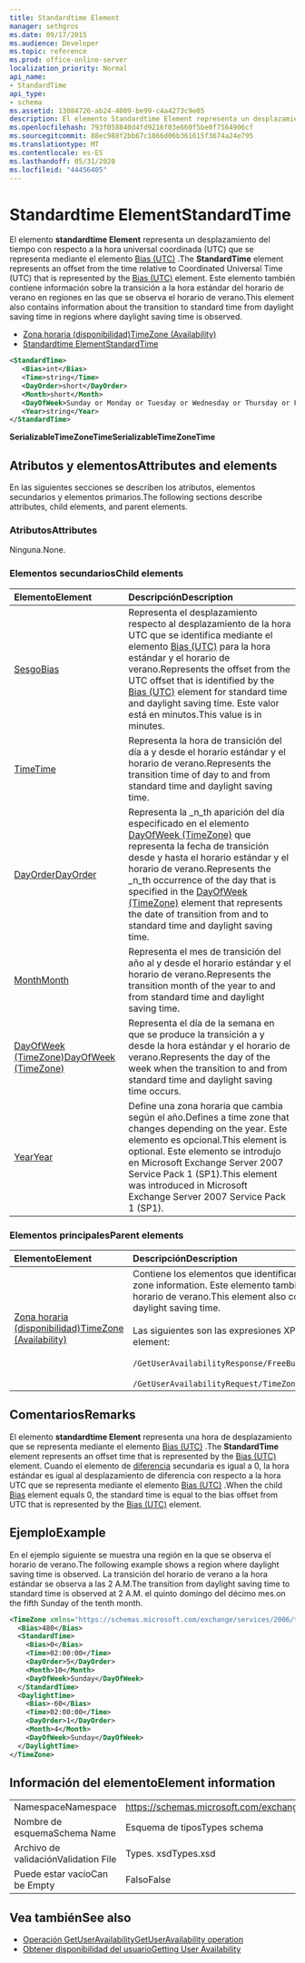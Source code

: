 ```yaml
---
title: Standardtime Element
manager: sethgros
ms.date: 09/17/2015
ms.audience: Developer
ms.topic: reference
ms.prod: office-online-server
localization_priority: Normal
api_name:
- StandardTime
api_type:
- schema
ms.assetid: 13084726-ab24-4009-be99-c4a4273c9e05
description: El elemento Standardtime Element representa un desplazamiento del tiempo con respecto a la hora universal coordinada (UTC) que se representa mediante el elemento Bias (UTC). Este elemento también contiene información sobre la transición a la hora estándar del horario de verano en regiones en las que se observa el horario de verano.
ms.openlocfilehash: 793f058840d4fd9216f03e660f5be0f7564906cf
ms.sourcegitcommit: 88ec988f2bb67c1866d06b361615f3674a24e795
ms.translationtype: MT
ms.contentlocale: es-ES
ms.lasthandoff: 05/31/2020
ms.locfileid: "44456405"
---
```

# <a name="standardtime"></a><span data-ttu-id="e8a6e-104">Standardtime Element</span><span class="sxs-lookup"><span data-stu-id="e8a6e-104">StandardTime</span></span>

<span data-ttu-id="e8a6e-105">El elemento **standardtime Element** representa un desplazamiento del tiempo con respecto a la hora universal coordinada (UTC) que se representa mediante el elemento [Bias (UTC)](bias-utc.md) .</span><span class="sxs-lookup"><span data-stu-id="e8a6e-105">The **StandardTime** element represents an offset from the time relative to Coordinated Universal Time (UTC) that is represented by the [Bias (UTC)](bias-utc.md) element.</span></span> <span data-ttu-id="e8a6e-106">Este elemento también contiene información sobre la transición a la hora estándar del horario de verano en regiones en las que se observa el horario de verano.</span><span class="sxs-lookup"><span data-stu-id="e8a6e-106">This element also contains information about the transition to standard time from daylight saving time in regions where daylight saving time is observed.</span></span> 
  
- [<span data-ttu-id="e8a6e-107">Zona horaria (disponibilidad)</span><span class="sxs-lookup"><span data-stu-id="e8a6e-107">TimeZone (Availability)</span></span>](timezone-availability.md)
- [<span data-ttu-id="e8a6e-108">Standardtime Element</span><span class="sxs-lookup"><span data-stu-id="e8a6e-108">StandardTime</span></span>](standardtime.md)
  
```xml
<StandardTime>
   <Bias>int</Bias>
   <Time>string</Time>
   <DayOrder>short</DayOrder>
   <Month>short</Month>
   <DayOfWeek>Sunday or Monday or Tuesday or Wednesday or Thursday or Friday or Saturday</DayOfWeek>
   <Year>string</Year>
</StandardTime>
```

 <span data-ttu-id="e8a6e-109">**SerializableTimeZoneTime**</span><span class="sxs-lookup"><span data-stu-id="e8a6e-109">**SerializableTimeZoneTime**</span></span>
## <a name="attributes-and-elements"></a><span data-ttu-id="e8a6e-110">Atributos y elementos</span><span class="sxs-lookup"><span data-stu-id="e8a6e-110">Attributes and elements</span></span>

<span data-ttu-id="e8a6e-111">En las siguientes secciones se describen los atributos, elementos secundarios y elementos primarios.</span><span class="sxs-lookup"><span data-stu-id="e8a6e-111">The following sections describe attributes, child elements, and parent elements.</span></span>
  
### <a name="attributes"></a><span data-ttu-id="e8a6e-112">Atributos</span><span class="sxs-lookup"><span data-stu-id="e8a6e-112">Attributes</span></span>

<span data-ttu-id="e8a6e-113">Ninguna.</span><span class="sxs-lookup"><span data-stu-id="e8a6e-113">None.</span></span>
  
### <a name="child-elements"></a><span data-ttu-id="e8a6e-114">Elementos secundarios</span><span class="sxs-lookup"><span data-stu-id="e8a6e-114">Child elements</span></span>

|<span data-ttu-id="e8a6e-115">**Elemento**</span><span class="sxs-lookup"><span data-stu-id="e8a6e-115">**Element**</span></span>|<span data-ttu-id="e8a6e-116">**Descripción**</span><span class="sxs-lookup"><span data-stu-id="e8a6e-116">**Description**</span></span>|
|:-----|:-----|
|[<span data-ttu-id="e8a6e-117">Sesgo</span><span class="sxs-lookup"><span data-stu-id="e8a6e-117">Bias</span></span>](bias.md) <br/> |<span data-ttu-id="e8a6e-118">Representa el desplazamiento respecto al desplazamiento de la hora UTC que se identifica mediante el elemento [Bias (UTC)](bias-utc.md) para la hora estándar y el horario de verano.</span><span class="sxs-lookup"><span data-stu-id="e8a6e-118">Represents the offset from the UTC offset that is identified by the [Bias (UTC)](bias-utc.md) element for standard time and daylight saving time.</span></span> <span data-ttu-id="e8a6e-119">Este valor está en minutos.</span><span class="sxs-lookup"><span data-stu-id="e8a6e-119">This value is in minutes.</span></span>  <br/> |
|[<span data-ttu-id="e8a6e-120">Time</span><span class="sxs-lookup"><span data-stu-id="e8a6e-120">Time</span></span>](time.md) <br/> |<span data-ttu-id="e8a6e-121">Representa la hora de transición del día a y desde el horario estándar y el horario de verano.</span><span class="sxs-lookup"><span data-stu-id="e8a6e-121">Represents the transition time of day to and from standard time and daylight saving time.</span></span>  <br/> |
|[<span data-ttu-id="e8a6e-122">DayOrder</span><span class="sxs-lookup"><span data-stu-id="e8a6e-122">DayOrder</span></span>](dayorder.md) <br/> |<span data-ttu-id="e8a6e-123">Representa la _n_th aparición del día especificado en el elemento [DayOfWeek (TimeZone)](dayofweek-timezone.md) que representa la fecha de transición desde y hasta el horario estándar y el horario de verano.</span><span class="sxs-lookup"><span data-stu-id="e8a6e-123">Represents the  _n_th occurrence of the day that is specified in the [DayOfWeek (TimeZone)](dayofweek-timezone.md) element that represents the date of transition from and to standard time and daylight saving time.</span></span>  <br/> |
|[<span data-ttu-id="e8a6e-124">Month</span><span class="sxs-lookup"><span data-stu-id="e8a6e-124">Month</span></span>](month.md) <br/> |<span data-ttu-id="e8a6e-125">Representa el mes de transición del año al y desde el horario estándar y el horario de verano.</span><span class="sxs-lookup"><span data-stu-id="e8a6e-125">Represents the transition month of the year to and from standard time and daylight saving time.</span></span>  <br/> |
|[<span data-ttu-id="e8a6e-126">DayOfWeek (TimeZone)</span><span class="sxs-lookup"><span data-stu-id="e8a6e-126">DayOfWeek (TimeZone)</span></span>](dayofweek-timezone.md) <br/> |<span data-ttu-id="e8a6e-127">Representa el día de la semana en que se produce la transición a y desde la hora estándar y el horario de verano.</span><span class="sxs-lookup"><span data-stu-id="e8a6e-127">Represents the day of the week when the transition to and from standard time and daylight saving time occurs.</span></span>  <br/> |
|[<span data-ttu-id="e8a6e-128">Year</span><span class="sxs-lookup"><span data-stu-id="e8a6e-128">Year</span></span>](year.md) <br/> |<span data-ttu-id="e8a6e-129">Define una zona horaria que cambia según el año.</span><span class="sxs-lookup"><span data-stu-id="e8a6e-129">Defines a time zone that changes depending on the year.</span></span> <span data-ttu-id="e8a6e-130">Este elemento es opcional.</span><span class="sxs-lookup"><span data-stu-id="e8a6e-130">This element is optional.</span></span> <span data-ttu-id="e8a6e-131">Este elemento se introdujo en Microsoft Exchange Server 2007 Service Pack 1 (SP1).</span><span class="sxs-lookup"><span data-stu-id="e8a6e-131">This element was introduced in Microsoft Exchange Server 2007 Service Pack 1 (SP1).</span></span>  <br/> |
   
### <a name="parent-elements"></a><span data-ttu-id="e8a6e-132">Elementos principales</span><span class="sxs-lookup"><span data-stu-id="e8a6e-132">Parent elements</span></span>

|<span data-ttu-id="e8a6e-133">**Elemento**</span><span class="sxs-lookup"><span data-stu-id="e8a6e-133">**Element**</span></span>|<span data-ttu-id="e8a6e-134">**Descripción**</span><span class="sxs-lookup"><span data-stu-id="e8a6e-134">**Description**</span></span>|
|:-----|:-----|
|[<span data-ttu-id="e8a6e-135">Zona horaria (disponibilidad)</span><span class="sxs-lookup"><span data-stu-id="e8a6e-135">TimeZone (Availability)</span></span>](timezone-availability.md) <br/> | <span data-ttu-id="e8a6e-136">Contiene los elementos que identifican la información de la zona horaria.</span><span class="sxs-lookup"><span data-stu-id="e8a6e-136">Contains elements that identify time zone information.</span></span> <span data-ttu-id="e8a6e-137">Este elemento también contiene información sobre la transición entre el horario estándar y el horario de verano.</span><span class="sxs-lookup"><span data-stu-id="e8a6e-137">This element also contains information about the transition between standard time and daylight saving time.</span></span> <br/><br/><span data-ttu-id="e8a6e-138">Las siguientes son las expresiones XPath de este elemento:</span><span class="sxs-lookup"><span data-stu-id="e8a6e-138">The following are the XPath expressions to this element:</span></span> <br/> <br/>  `/GetUserAvailabilityResponse/FreeBusyResponseArray/FreeBusyResponse/FreeBusyView/WorkingHours/TimeZone` <br/> <br/> `/GetUserAvailabilityRequest/TimeZone` <br/> |
   
## <a name="remarks"></a><span data-ttu-id="e8a6e-139">Comentarios</span><span class="sxs-lookup"><span data-stu-id="e8a6e-139">Remarks</span></span>

<span data-ttu-id="e8a6e-140">El elemento **standardtime Element** representa una hora de desplazamiento que se representa mediante el elemento [Bias (UTC)](bias-utc.md) .</span><span class="sxs-lookup"><span data-stu-id="e8a6e-140">The **StandardTime** element represents an offset time that is represented by the [Bias (UTC)](bias-utc.md) element.</span></span> <span data-ttu-id="e8a6e-141">Cuando el elemento de [diferencia](bias.md) secundaria es igual a 0, la hora estándar es igual al desplazamiento de diferencia con respecto a la hora UTC que se representa mediante el elemento [Bias (UTC)](bias-utc.md) .</span><span class="sxs-lookup"><span data-stu-id="e8a6e-141">When the child [Bias](bias.md) element equals 0, the standard time is equal to the bias offset from UTC that is represented by the [Bias (UTC)](bias-utc.md) element.</span></span> 
  
## <a name="example"></a><span data-ttu-id="e8a6e-142">Ejemplo</span><span class="sxs-lookup"><span data-stu-id="e8a6e-142">Example</span></span>

<span data-ttu-id="e8a6e-143">En el ejemplo siguiente se muestra una región en la que se observa el horario de verano.</span><span class="sxs-lookup"><span data-stu-id="e8a6e-143">The following example shows a region where daylight saving time is observed.</span></span> <span data-ttu-id="e8a6e-144">La transición del horario de verano a la hora estándar se observa a las 2 A.M.</span><span class="sxs-lookup"><span data-stu-id="e8a6e-144">The transition from daylight saving time to standard time is observed at 2 A.M.</span></span> <span data-ttu-id="e8a6e-145">el quinto domingo del décimo mes.</span><span class="sxs-lookup"><span data-stu-id="e8a6e-145">on the fifth Sunday of the tenth month.</span></span>
  
```xml
<TimeZone xmlns="https://schemas.microsoft.com/exchange/services/2006/types">
  <Bias>480</Bias>
  <StandardTime>
    <Bias>0</Bias>
    <Time>02:00:00</Time>
    <DayOrder>5</DayOrder>
    <Month>10</Month>
    <DayOfWeek>Sunday</DayOfWeek>
  </StandardTime>
  <DaylightTime>
    <Bias>-60</Bias>
    <Time>02:00:00</Time>
    <DayOrder>1</DayOrder>
    <Month>4</Month>
    <DayOfWeek>Sunday</DayOfWeek>
  </DaylightTime>
</TimeZone>
```

## <a name="element-information"></a><span data-ttu-id="e8a6e-146">Información del elemento</span><span class="sxs-lookup"><span data-stu-id="e8a6e-146">Element information</span></span>

|||
|:-----|:-----|
|<span data-ttu-id="e8a6e-147">Namespace</span><span class="sxs-lookup"><span data-stu-id="e8a6e-147">Namespace</span></span>  <br/> |https://schemas.microsoft.com/exchange/services/2006/types  <br/> |
|<span data-ttu-id="e8a6e-148">Nombre de esquema</span><span class="sxs-lookup"><span data-stu-id="e8a6e-148">Schema Name</span></span>  <br/> |<span data-ttu-id="e8a6e-149">Esquema de tipos</span><span class="sxs-lookup"><span data-stu-id="e8a6e-149">Types schema</span></span>  <br/> |
|<span data-ttu-id="e8a6e-150">Archivo de validación</span><span class="sxs-lookup"><span data-stu-id="e8a6e-150">Validation File</span></span>  <br/> |<span data-ttu-id="e8a6e-151">Types. xsd</span><span class="sxs-lookup"><span data-stu-id="e8a6e-151">Types.xsd</span></span>  <br/> |
|<span data-ttu-id="e8a6e-152">Puede estar vacío</span><span class="sxs-lookup"><span data-stu-id="e8a6e-152">Can be Empty</span></span>  <br/> |<span data-ttu-id="e8a6e-153">Falso</span><span class="sxs-lookup"><span data-stu-id="e8a6e-153">False</span></span>  <br/> |
   
## <a name="see-also"></a><span data-ttu-id="e8a6e-154">Vea también</span><span class="sxs-lookup"><span data-stu-id="e8a6e-154">See also</span></span>

- [<span data-ttu-id="e8a6e-155">Operación GetUserAvailability</span><span class="sxs-lookup"><span data-stu-id="e8a6e-155">GetUserAvailability operation</span></span>](getuseravailability-operation.md)
- [<span data-ttu-id="e8a6e-156">Obtener disponibilidad del usuario</span><span class="sxs-lookup"><span data-stu-id="e8a6e-156">Getting User Availability</span></span>](https://msdn.microsoft.com/library/d4133fcb-9b0f-4e6b-aadf-a389da83516a%28Office.15%29.aspx)

